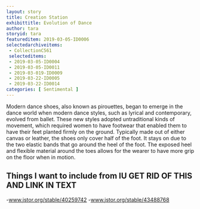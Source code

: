 ```yaml
---
layout: story
title: Creation Station
exhibittitle: Evolution of Dance
author: tara
storyid: tara
featureditem: 2019-03-05-ID0006
selectedarchiveitems:
 - CollectionC561
 selecteditems:
 - 2019-03-05-ID0004
 - 2019-03-05-ID0011
 - 2019-03-019-ID0009
 - 2019-03-22-ID0005
 - 2019-03-22-ID0014
categories: [ Sentimental ]
---
```


Modern dance shoes, also known as pirouettes, began to emerge in the dance world when modern dance styles, such as lyrical and contemporary, evolved from ballet. These new styles adopted untraditional kinds of movement, which required women to have footwear that enabled them to have their feet planted firmly on the ground.  Typically made out of either canvas or leather, the shoes only cover half of the foot.  It stays on due to the two elastic bands that go around the heel of the foot.  The exposed heel and flexible material around the toes allows for the wearer to have more grip on the floor when in motion.

## Things I want to include from IU GET RID OF THIS AND LINK IN TEXT

-www.jstor.org/stable/40259742
-www.jstor.org/stable/43488768

